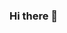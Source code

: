 ### Hi there 👋

<!--
**ZidanPutra/ZidanPutra** is a ✨ _special_ ✨ repository because its `README.md` (this file) appears on your GitHub profile.

Here are some ideas to get you started:

#Jangan ganti author , hargai creator cape loh buat nya

import LIST
from LIST.id import *
from LIST.it import *
from LIST.jp import *
from LIST.us import *
from LIST.fr import *
from LIST.kr import *
from LIST.de import *
from LIST.tr import *
import requests,re,os

b="\033[0;34m"
g="\033[1;32m"
w="\033[1;37m"
r="\033[1;31m"
y="\033[1;33m"
cyan = "\033[0;36m"
lgray = "\033[0;37m"
dgray = "\033[1;30m"
ir = "\033[0;101m"
reset = "\033[0m"



def main():
    os.system('clear')
    print("{}        ____ ").format(r)
    print("   _[]_/____\__n_ ")
    print("  |_____.--.__()_|")
    print("  |I   //# \\\    |")
    print("{}  |P   \\\__//    | ").format(w)
    print("  |CS   '--'     | ")
    print("{}  '--------------'----------{}------------------.  ").format(r,w)
    print("{}  | {}Author  : {}HVmbl3 {}     | {}INDO{}N{}{}ESIA         | ").format(r,w,r,w,r,ir,reset,w)
    print("{}  | {}Youtube : {}Shodiq 2701 {}| {}+62-813-6487-3762 {}|").format(r,w,w,w,lgray,w)
    print("{}  '------------------------------------{}-------'  ").format(r,w)
    print ("  {}[ 1 ] {}Italy").format(r,w)
    print ("  {}[ 2 ] {}Indonesia").format(r,w)
    print ("  {}[ 3 ] {}Japan").format(r,w)
    print ("  {}[ 4 ] {}United States").format(r,w)
    print ("  {}[ 5 ] {}France").format(r,w)
    print ("  {}[ 6 ] {}Korea").format(r,w)
    print ("  {}[ 7 ] {}German").format(r,w)
    print ("  {}[ 8 ] {}Turkey").format(r,w)
    print ("  {}[ 9 ] {}Exit").format(r,w)
    print ""
    select = input("\033[1;31m[ \033[1;37mSelect@Number \033[1;31m]\033[1;37m> ")
    filtering(select)



def filtering(pilih):
    if pilih == 1:
        italy()
    elif pilih == 2:
        indonesia()
    elif pilih == 3:
        japan()
    elif pilih == 4:
        unitedstates()
    elif pilih == 5:
        france()
    elif pilih == 6:
        korea()
    elif pilih == 7:
        german()
    elif pilih == 8:
        turkey()
    elif pilih == 9:
        print (r+"Exiting ..."+w)
        os.sys.exit()
    else:
        print (r+"Exiting ..."+w)
        os.sys.exit()

if __name__ == '__main__':
    main()
